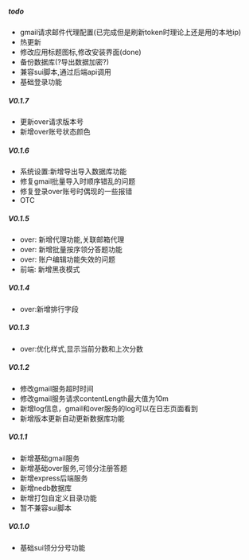 ##### todo
+ gmail请求邮件代理配置(已完成但是刷新token时理论上还是用的本地ip)
+ 热更新
+ 修改应用标题图标,修改安装界面(done)
+ 备份数据库(?导出数据加密?)
+ 兼容sui脚本,通过后端api调用
+ 基础登录功能
##### V0.1.7
+ 更新over请求版本号 
+ 新增over账号状态颜色
##### V0.1.6
+ 系统设置:新增导出导入数据库功能
+ 修复gmail批量导入时顺序错乱的问题
+ 修复登录over账号时偶现的一些报错
+ OTC
##### V0.1.5
+ over: 新增代理功能,关联邮箱代理
+ over: 新增批量按序领分答题功能
+ over: 账户编辑功能失效的问题
+ 前端: 新增黑夜模式

##### V0.1.4
+ over:新增排行字段
##### V0.1.3
+ over:优化样式,显示当前分数和上次分数
##### V0.1.2
+ 修改gmail服务超时时间
+ 修改gmail服务请求contentLength最大值为10m
+ 新增log信息，gmail和over服务的log可以在日志页面看到
+ 新增版本更新自动更新数据库功能
##### V0.1.1
+ 新增基础gmail服务
+ 新增基础over服务,可领分注册答题
+ 新增express后端服务
+ 新增nedb数据库
+ 新增打包自定义目录功能
+ 暂不兼容sui脚本
##### V0.1.0
+ 基础sui领分分号功能
